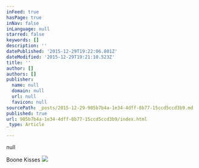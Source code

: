 ```yaml
---
inFeed: true
hasPage: true
inNav: false
inLanguage: null
starred: false
keywords: []
description: ''
datePublished: '2015-12-29T19:22:06.801Z'
dateModified: '2015-12-29T19:21:10.523Z'
title: ''
author: []
authors: []
publisher:
  name: null
  domain: null
  url: null
  favicon: null
sourcePath: _posts/2015-12-29-905b7b4a-1e34-4dff-8b77-15ccd5ccd3b9.md
published: true
url: 905b7b4a-1e34-4dff-8b77-15ccd5ccd3b9/index.html
_type: Article

---
```

null

Boone Kisses
![](https://the-grid-user-content.s3-us-west-2.amazonaws.com/bd2469d2-a03c-4afd-8076-387fd495efdf.jpg)